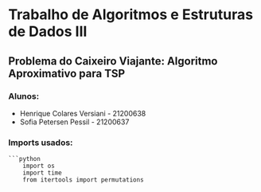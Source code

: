 <h1> Trabalho de Algoritmos e Estruturas de Dados III </h1>
<h2> Problema do Caixeiro Viajante: Algoritmo Aproximativo para TSP </h2>
<h3> Alunos: </h3>
<ul>
  <li> Henrique Colares Versiani - 21200638 </li>
  <li> Sofia Petersen Pessil - 21200637</li>
</ul>

<h3> Imports usados: </h3>
    
    ```python
        import os
        import time
        from itertools import permutations